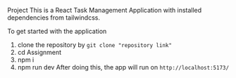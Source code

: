 Project
This is a React Task Management Application with installed dependencies from tailwindcss.

To get started with the application
1. clone the repository by `git clone "repository link"`
2. cd Assignment
3. npm i
4. npm run dev
After doing this, the app will run on `http://localhost:5173/`